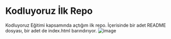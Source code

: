 # Kodluyoruz İlk Repo
Kodluyoruz Eğitimi kapsamında açtığım ilk repo. İçerisinde bir adet README dosyası, bir adet de index.html barındırıyor.
![image](https://user-images.githubusercontent.com/74185399/181580940-9c393e47-09c9-4ff4-ba28-a5accf403201.png)
